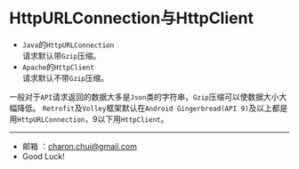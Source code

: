 ﻿HttpURLConnection与HttpClient
===

- `Java`的`HttpURLConnection`     
    请求默认带`Gzip`压缩。
- `Apache`的`HttpClient`       
    请求默认不带`Gzip`压缩。
	
一般对于`API`请求返回的数据大多是`Json`类的字符串，`Gzip`压缩可以使数据大小大幅降低。
`Retrofit`及`Volley`框架默认在`Android Gingerbread(API 9)`及以上都是用`HttpURLConnection`，9以下用`HttpClient`。       

---

- 邮箱 ：charon.chui@gmail.com  
- Good Luck! 